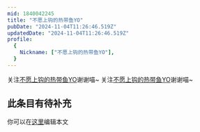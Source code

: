 ```yaml
---
mid: 1840042245
title: "不愿上钩的热带鱼YO"
pubDate: "2024-11-04T11:26:46.519Z"
updatedDate: "2024-11-04T11:26:46.519Z"
profile:
  {
    Nickname: ["不愿上钩的热带鱼YO"],
  }
---
```


关注[不愿上钩的热带鱼YO](https://space.bilibili.com/1840042245)谢谢喵~ 关注[不愿上钩的热带鱼YO](https://space.bilibili.com/1840042245)谢谢喵~

## 此条目有待补充
你可以在[这里](https://github.com/Yuhanawa/VTuber.ICU/edit/master/src/content/v/不愿上钩的热带鱼YO/index.md)编辑本文
